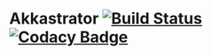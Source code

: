 # Akkastrator [![Build Status](https://travis-ci.org/ist-dsi/akkastrator.svg?branch=master)](https://travis-ci.org/ist-dsi/akkastrator) [![Codacy Badge](https://api.codacy.com/project/badge/grade/75210854e9b945df97a8408e4975a067)](https://www.codacy.com/app/Whatever/akkastrator)